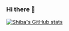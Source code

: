 ### Hi there 👋

<!--
**Shiba9999/Shiba9999** is a ✨ _special_ ✨ repository because its `README.md` (this file) appears on your GitHub profile.

Here are some ideas to get you started:

- 🔭 I’m currently working on ...
- 🌱 I’m currently learning ...
- 👯 I’m looking to collaborate on ...
- 🤔 I’m looking for help with ...
- 💬 Ask me about ...
- 📫 How to reach me: ...
- 😄 Pronouns: ...
- ⚡ Fun fact: ...
-->
[![Shiba's GitHub stats](https://github-readme-stats.vercel.app/api?username=Shiba9999)](https://github.com/Shiba9999/github-readme-stats)


